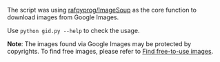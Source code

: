 The script was using [rafpyprog/ImageSoup](https://github.com/rafpyprog/ImageSoup) as the core function to download images from Google Images.

Use `python gid.py --help` to check the usage.

**Note**: The images found via Google Images may be protected by copyrights. To find free images, please refer to [Find free-to-use images](https://support.google.com/websearch/answer/29508?hl=en).
